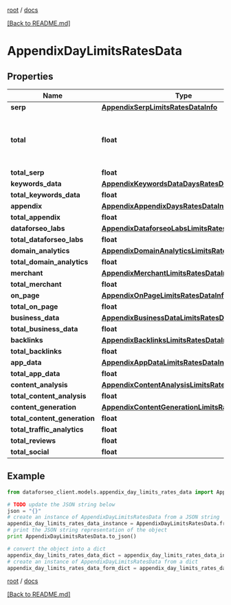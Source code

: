 [root](./../ "root") / [docs](./ "docs")

[[Back to README.md]](./../README.md "[Back to README.md]")

# AppendixDayLimitsRatesData

## Properties

Name | Type | Description | Notes
------------ | ------------- | ------------- | -------------
**serp** | [**AppendixSerpLimitsRatesDataInfo**](AppendixSerpLimitsRatesDataInfo.md) |  | [optional]
**total** | **float** | total amount of money deposited to your account | [optional]
**total_serp** | **float** |  | [optional]
**keywords_data** | [**AppendixKeywordsDataDaysRatesDataInfo**](AppendixKeywordsDataDaysRatesDataInfo.md) |  | [optional]
**total_keywords_data** | **float** |  | [optional]
**appendix** | [**AppendixAppendixDaysRatesDataInfo**](AppendixAppendixDaysRatesDataInfo.md) |  | [optional]
**total_appendix** | **float** |  | [optional]
**dataforseo_labs** | [**AppendixDataforseoLabsLimitsRatesDataInfo**](AppendixDataforseoLabsLimitsRatesDataInfo.md) |  | [optional]
**total_dataforseo_labs** | **float** |  | [optional]
**domain_analytics** | [**AppendixDomainAnalyticsLimitsRatesDataInfo**](AppendixDomainAnalyticsLimitsRatesDataInfo.md) |  | [optional]
**total_domain_analytics** | **float** |  | [optional]
**merchant** | [**AppendixMerchantLimitsRatesDataInfo**](AppendixMerchantLimitsRatesDataInfo.md) |  | [optional]
**total_merchant** | **float** |  | [optional]
**on_page** | [**AppendixOnPageLimitsRatesDataInfo**](AppendixOnPageLimitsRatesDataInfo.md) |  | [optional]
**total_on_page** | **float** |  | [optional]
**business_data** | [**AppendixBusinessDataLimitsRatesDataInfo**](AppendixBusinessDataLimitsRatesDataInfo.md) |  | [optional]
**total_business_data** | **float** |  | [optional]
**backlinks** | [**AppendixBacklinksLimitsRatesDataInfo**](AppendixBacklinksLimitsRatesDataInfo.md) |  | [optional]
**total_backlinks** | **float** |  | [optional]
**app_data** | [**AppendixAppDataLimitsRatesDataInfo**](AppendixAppDataLimitsRatesDataInfo.md) |  | [optional]
**total_app_data** | **float** |  | [optional]
**content_analysis** | [**AppendixContentAnalysisLimitsRatesDataInfo**](AppendixContentAnalysisLimitsRatesDataInfo.md) |  | [optional]
**total_content_analysis** | **float** |  | [optional]
**content_generation** | [**AppendixContentGenerationLimitsRatesDataInfo**](AppendixContentGenerationLimitsRatesDataInfo.md) |  | [optional]
**total_content_generation** | **float** |  | [optional]
**total_traffic_analytics** | **float** |  | [optional]
**total_reviews** | **float** |  | [optional]
**total_social** | **float** |  | [optional]

## Example

```python
from dataforseo_client.models.appendix_day_limits_rates_data import AppendixDayLimitsRatesData

# TODO update the JSON string below
json = "{}"
# create an instance of AppendixDayLimitsRatesData from a JSON string
appendix_day_limits_rates_data_instance = AppendixDayLimitsRatesData.from_json(json)
# print the JSON string representation of the object
print AppendixDayLimitsRatesData.to_json()

# convert the object into a dict
appendix_day_limits_rates_data_dict = appendix_day_limits_rates_data_instance.to_dict()
# create an instance of AppendixDayLimitsRatesData from a dict
appendix_day_limits_rates_data_form_dict = appendix_day_limits_rates_data.from_dict(appendix_day_limits_rates_data_dict)
```

  

[root](./../ "root") / [docs](./ "docs")

[[Back to README.md]](./../README.md "[Back to README.md]")